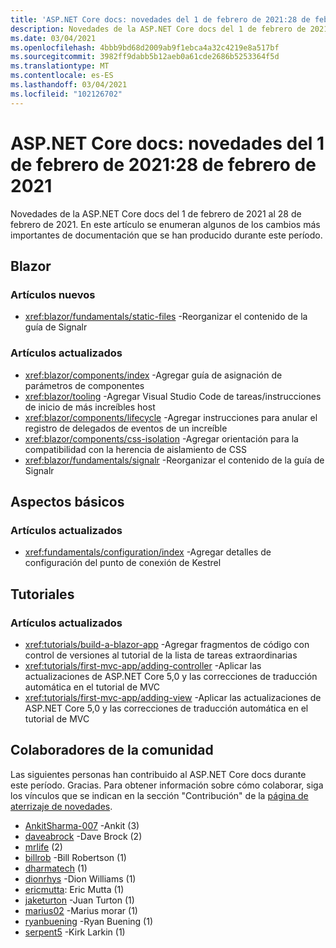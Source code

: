 ```yaml
---
title: 'ASP.NET Core docs: novedades del 1 de febrero de 2021:28 de febrero de 2021'
description: Novedades de la ASP.NET Core docs del 1 de febrero de 2021:28 de febrero de 2021.
ms.date: 03/04/2021
ms.openlocfilehash: 4bbb9bd68d2009ab9f1ebca4a32c4219e8a517bf
ms.sourcegitcommit: 3982ff9dabb5b12aeb0a61cde2686b5253364f5d
ms.translationtype: MT
ms.contentlocale: es-ES
ms.lasthandoff: 03/04/2021
ms.locfileid: "102126702"
---
```

# <a name="aspnet-core-docs-whats-new-for-february-1-2021---february-28-2021"></a>ASP.NET Core docs: novedades del 1 de febrero de 2021:28 de febrero de 2021

Novedades de la ASP.NET Core docs del 1 de febrero de 2021 al 28 de febrero de 2021. En este artículo se enumeran algunos de los cambios más importantes de documentación que se han producido durante este período.

## <a name="blazor"></a>Blazor

### <a name="new-articles"></a>Artículos nuevos

- <xref:blazor/fundamentals/static-files> -Reorganizar el contenido de la guía de Signalr

### <a name="updated-articles"></a>Artículos actualizados

- <xref:blazor/components/index> -Agregar guía de asignación de parámetros de componentes
- <xref:blazor/tooling> -Agregar Visual Studio Code de tareas/instrucciones de inicio de más increíbles host
- <xref:blazor/components/lifecycle> -Agregar instrucciones para anular el registro de delegados de eventos de un increíble
- <xref:blazor/components/css-isolation> -Agregar orientación para la compatibilidad con la herencia de aislamiento de CSS
- <xref:blazor/fundamentals/signalr> -Reorganizar el contenido de la guía de Signalr

## <a name="fundamentals"></a>Aspectos básicos

### <a name="updated-articles"></a>Artículos actualizados

- <xref:fundamentals/configuration/index> -Agregar detalles de configuración del punto de conexión de Kestrel

## <a name="tutorials"></a>Tutoriales

### <a name="updated-articles"></a>Artículos actualizados

- <xref:tutorials/build-a-blazor-app> -Agregar fragmentos de código con control de versiones al tutorial de la lista de tareas extraordinarias
- <xref:tutorials/first-mvc-app/adding-controller> -Aplicar las actualizaciones de ASP.NET Core 5,0 y las correcciones de traducción automática en el tutorial de MVC
- <xref:tutorials/first-mvc-app/adding-view> -Aplicar las actualizaciones de ASP.NET Core 5,0 y las correcciones de traducción automática en el tutorial de MVC

## <a name="community-contributors"></a>Colaboradores de la comunidad

Las siguientes personas han contribuido al ASP.NET Core docs durante este período. Gracias. Para obtener información sobre cómo colaborar, siga los vínculos que se indican en la sección "Contribución" de la [página de aterrizaje de novedades](index.yml).

- [AnkitSharma-007](https://github.com/AnkitSharma-007) -Ankit (3)
- [daveabrock](https://github.com/daveabrock) -Dave Brock (2)
- [mrlife](https://github.com/mrlife) (2)
- [billrob](https://github.com/billrob) -Bill Robertson (1)
- [dharmatech](https://github.com/dharmatech) (1)
- [dionrhys](https://github.com/dionrhys) -Dion Williams (1)
- [ericmutta](https://github.com/ericmutta): Eric Mutta (1)
- [jaketurton](https://github.com/jaketurton) -Juan Turton (1)
- [marius02](https://github.com/marius02) -Marius morar (1)
- [ryanbuening](https://github.com/ryanbuening) -Ryan Buening (1)
- [serpent5](https://github.com/serpent5) -Kirk Larkin (1)
